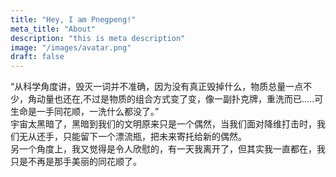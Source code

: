```yaml
---
title: "Hey, I am Pnegpeng!"
meta_title: "About"
description: "this is meta description"
image: "/images/avatar.png"
draft: false
---
```


“从科学角度讲，毁灭一词并不准确，因为没有真正毁掉什么，物质总量一点不少，角动量也还在,不过是物质的组合方式变了变，像一副扑克牌，重洗而已.....可生命是一手同花顺，一洗什么都没了。” <br/>
    宇宙太黑暗了，黑暗到我们的文明原来只是一个偶然，当我们面对降维打击时，我们无从还手，只能留下一个漂流瓶，把未来寄托给新的偶然。<br/>
另一个角度上，我又觉得是令人欣慰的，有一天我离开了，但其实我一直都在，我只是不再是那手美丽的同花顺了。

